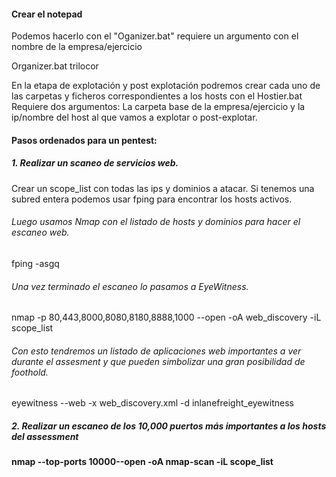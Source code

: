 #### Crear el notepad
Podemos hacerlo con el "Oganizer.bat" requiere un argumento con el nombre de la empresa/ejercicio

Organizer.bat trilocor

En la etapa de explotación y post explotación podremos crear cada uno de las carpetas y ficheros correspondientes a los hosts con el Hostier.bat
Requiere dos argumentos: La carpeta base de la empresa/ejercicio y la ip/nombre del host al que vamos a explotar o post-explotar.

#### Pasos ordenados para un pentest:

##### 1. Realizar un scaneo de servicios web.
Crear un scope_list con todas las ips y dominios a atacar.
Si tenemos una subred entera podemos usar fping para encontrar los hosts activos.
###### Luego usamos Nmap con el listado de hosts y dominios para hacer el escaneo web.

fping -asgq <rango>   

###### Una vez terminado el escaneo lo pasamos a EyeWitness.

nmap -p 80,443,8000,8080,8180,8888,1000 --open -oA web_discovery -iL scope_list

######  Con esto tendremos un listado de aplicaciones web importantes a ver durante el assesment y que pueden simbolizar una gran posibilidad de foothold.

eyewitness --web -x web_discovery.xml -d inlanefreight_eyewitness

##### 2. Realizar un escaneo de los 10,000 puertos más importantes a los hosts del assessment

#### nmap --top-ports 10000--open -oA nmap-scan -iL scope_list


